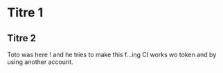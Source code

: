 # Titre 1

## Titre 2

Toto was here ! and he tries to make this f...ing CI works wo token and by using another account.
